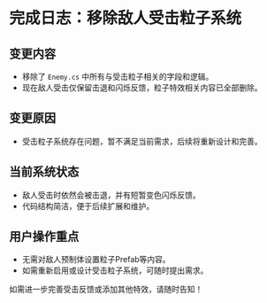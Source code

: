 # 完成日志：移除敌人受击粒子系统

## 变更内容
- 移除了 `Enemy.cs` 中所有与受击粒子相关的字段和逻辑。
- 现在敌人受击仅保留击退和闪烁反馈，粒子特效相关内容已全部删除。

## 变更原因
- 受击粒子系统存在问题，暂不满足当前需求，后续将重新设计和完善。

## 当前系统状态
- 敌人受击时依然会被击退，并有短暂变色闪烁反馈。
- 代码结构简洁，便于后续扩展和维护。

## 用户操作重点
- 无需对敌人预制体设置粒子Prefab等内容。
- 如需重新启用或设计受击粒子系统，可随时提出需求。

如需进一步完善受击反馈或添加其他特效，请随时告知！ 